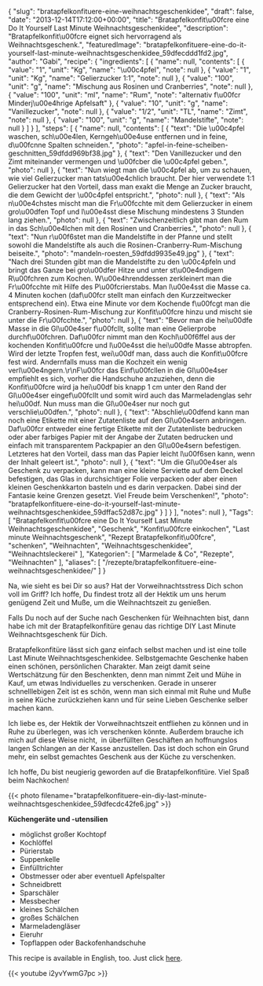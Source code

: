 {
    "slug": "bratapfelkonfituere-eine-weihnachtsgeschenkidee",
    "draft": false,
    "date": "2013-12-14T17:12:00+00:00",
    "title": "Bratapfelkonfit\u00fcre eine Do It Yourself Last Minute Weihnachtsgeschenkidee",
    "description": "Bratapfelkonfit\u00fcre eignet sich hervorragend als Weihnachtsgeschenk.",
    "featuredImage": "bratapfelkonfituere-eine-do-it-yourself-last-minute-weihnachtsgeschenkidee_59dfecddd1fd2.jpg",
    "author": "Gabi",
    "recipe": {
        "ingredients": [
            {
                "name": null,
                "contents": [
                    {
                        "value": "1",
                        "unit": "Kg",
                        "name": "\u00c4pfel",
                        "note": null
                    },
                    {
                        "value": "1",
                        "unit": "Kg",
                        "name": "Gelierzucker 1:1",
                        "note": null
                    },
                    {
                        "value": "100",
                        "unit": "g",
                        "name": "Mischung aus Rosinen und Cranberries",
                        "note": null
                    },
                    {
                        "value": "100",
                        "unit": "ml",
                        "name": "Rum",
                        "note": "alternativ f\u00fcr Minderj\u00e4hrige Apfelsaft"
                    },
                    {
                        "value": "10",
                        "unit": "g",
                        "name": "Vanillezucker",
                        "note": null
                    },
                    {
                        "value": "1\/2",
                        "unit": "TL",
                        "name": "Zimt",
                        "note": null
                    },
                    {
                        "value": "100",
                        "unit": "g",
                        "name": "Mandelstifte",
                        "note": null
                    }
                ]
            }
        ],
        "steps": [
            {
                "name": null,
                "contents": [
                    {
                        "text": "Die \u00c4pfel waschen, sch\u00e4len, Kerngeh\u00e4use entfernen und in feine, d\u00fcnne Spalten schneiden.",
                        "photo": "apfel-in-feine-scheiben-geschnitten_59dfdd969bf38.jpg"
                    },
                    {
                        "text": "Den Vanillezucker und den Zimt miteinander vermengen und \u00fcber die \u00c4pfel geben.",
                        "photo": null
                    },
                    {
                        "text": "Nun wiegt man die \u00c4pfel ab, um zu schauen, wie viel Gelierzucker man tats\u00e4chlich braucht. Der hier verwendete 1:1 Gelierzucker hat den Vorteil, dass man exakt die Menge an Zucker braucht, die dem Gewicht der \u00c4pfel entspricht.",
                        "photo": null
                    },
                    {
                        "text": "Als n\u00e4chstes mischt man die Fr\u00fcchte mit dem Gelierzucker in einem gro\u00dfen Topf und l\u00e4sst diese Mischung mindestens 3 Stunden lang ziehen.",
                        "photo": null
                    },
                    {
                        "text": "Zwischenzeitlich gibt man den Rum in das Sch\u00e4lchen mit den Rosinen und Cranberries.",
                        "photo": null
                    },
                    {
                        "text": "Nun r\u00f6stet man die Mandelstifte in der Pfanne und stellt sowohl die Mandelstifte als auch die Rosinen-Cranberry-Rum-Mischung beiseite.",
                        "photo": "mandeln-roesten_59dfdd9935e49.jpg"
                    },
                    {
                        "text": "Nach drei Stunden gibt man die Mandelstifte zu den \u00c4pfeln und bringt das Ganze bei gro\u00dfer Hitze und unter st\u00e4ndigem R\u00fchren zum Kochen. W\u00e4hrenddessen zerkleinert man die Fr\u00fcchte mit Hilfe des P\u00fcrierstabs.  Man l\u00e4sst die Masse ca. 4 Minuten  kochen (daf\u00fcr stellt man einfach den Kurzzeitwecker entsprechend ein). Etwa eine Minute vor dem Kochende f\u00fcgt man die Cranberry-Rosinen-Rum-Mischung zur Konfit\u00fcre hinzu und mischt sie unter die Fr\u00fcchte.",
                        "photo": null
                    },
                    {
                        "text": "Bevor man die hei\u00dfe Masse in die Gl\u00e4ser f\u00fcllt, sollte man eine Gelierprobe durchf\u00fchren. Daf\u00fcr nimmt man den Kochl\u00f6ffel aus der kochenden Konfit\u00fcre und l\u00e4sst die hei\u00dfe Masse abtropfen. Wird der letzte Tropfen fest, wei\u00df man, dass auch die Konfit\u00fcre fest wird. Andernfalls muss man die Kochzeit ein wenig verl\u00e4ngern.\r\nF\u00fcr das Einf\u00fcllen in die Gl\u00e4ser empfiehlt es sich, vorher die Handschuhe anzuziehen, denn die Konfit\u00fcre wird ja hei\u00df bis knapp 1 cm unter den Rand der Gl\u00e4ser eingef\u00fcllt und somit wird auch das Marmeladenglas sehr hei\u00df. Nun muss man die Gl\u00e4ser nur noch gut verschlie\u00dfen.",
                        "photo": null
                    },
                    {
                        "text": "Abschlie\u00dfend kann man noch eine Etikette mit einer Zutatenliste auf den Gl\u00e4sern anbringen. Daf\u00fcr entweder eine fertige Etikette mit der Zutatenliste bedrucken oder aber farbiges Papier mit der Angabe der Zutaten bedrucken und einfach mit transparentem Packpapier an den Gl\u00e4sern befestigen. Letzteres hat den Vorteil, dass man das Papier leicht l\u00f6sen kann, wenn der Inhalt geleert ist.",
                        "photo": null
                    },
                    {
                        "text": "Um die Gl\u00e4ser als Geschenk zu verpacken, kann man eine kleine Serviette auf dem Deckel befestigen, das Glas in durchsichtiger Folie verpacken oder aber einen kleinen Geschenkkarton basteln und es darin verpacken. Dabei sind der Fantasie keine Grenzen gesetzt. Viel Freude beim Verschenken!",
                        "photo": "bratapfelkonfituere-eine-do-it-yourself-last-minute-weihnachtsgeschenkidee_59dffac52d87c.jpg"
                    }
                ]
            }
        ],
        "notes": null
    },
    "Tags": [
        "Bratapfelkonfit\u00fcre eine Do It Yourself Last Minute Weihnachtsgeschenkidee",
        "Geschenk",
        "Konfit\u00fcre einkochen",
        "Last minute Weihnachtsgeschenk",
        "Rezept Bratapfelkonfit\u00fcre",
        "schenken",
        "Weihnachten",
        "Weihnachtsgeschenkidee",
        "Weihnachtsleckerei"
    ],
    "Kategorien": [
        "Marmelade &amp; Co",
        "Rezepte",
        "Weihnachten"
    ],
    "aliases": [
        "\/rezepte\/bratapfelkonfituere-eine-weihnachtsgeschenkidee\/"
    ]
}

Na, wie sieht es bei Dir so aus? Hat der Vorweihnachtsstress Dich schon voll im Griff? Ich hoffe, Du findest trotz all der Hektik um uns herum genügend Zeit und Muße, um die Weihnachtszeit zu genießen.

Falls Du noch auf der Suche nach Geschenken für Weihnachten bist, dann habe ich mit der Bratapfelkonfitüre genau das richtige DIY Last Minute Weihnachtsgeschenk für Dich.

Bratapfelkonfitüre lässt sich ganz einfach selbst machen und ist eine tolle Last Minute Weihnachtsgeschenkidee. Selbstgemachte Geschenke haben einen schönen, persönlichen Charakter. Man zeigt damit seine Wertschätzung für den Beschenkten, denn man nimmt Zeit und Mühe in Kauf, um etwas Individuelles zu verschenken. Gerade in unserer schnelllebigen Zeit ist es schön, wenn man sich einmal mit Ruhe und Muße in seine Küche zurückziehen kann und für seine Lieben Geschenke selber machen kann.

Ich liebe es, der Hektik der Vorweihnachtszeit entfliehen zu können und in Ruhe zu überlegen, was ich verschenken könnte. Außerdem brauche ich mich auf diese Weise nicht,  in überfüllten Geschäften an hoffnungslos langen Schlangen an der Kasse anzustellen. Das ist doch schon ein Grund mehr, ein selbst gemachtes Geschenk aus der Küche zu verschenken.

Ich hoffe, Du bist neugierig geworden auf die Bratapfelkonfitüre. Viel Spaß beim Nachkochen!

{{< photo filename="bratapfelkonfituere-ein-diy-last-minute-weihnachtsgeschenkidee_59dfecdc42fe6.jpg" >}}

**Küchengeräte und -utensilien**

 * möglichst großer Kochtopf
 * Kochlöffel
 * Pürierstab
 * Suppenkelle
 * Einfülltrichter
 * Obstmesser oder aber eventuell Apfelspalter
 * Schneidbrett
 * Sparschäler
 * Messbecher
 * kleines Schälchen
 * großes Schälchen
 * Marmeladengläser
 * Eieruhr
 * Topflappen oder Backofenhandschuhe

This recipe is available in English, too. Just click [here][1].

{{< youtube i2yvYwmG7pc >}}

 [1]: https://deliciouslygabi.com/recipe/easy-to-make-last-minute-gift-christmas-apple-jam/